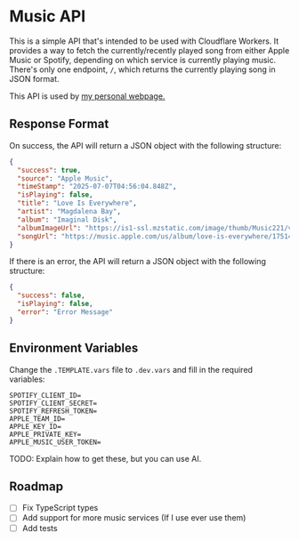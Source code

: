 # Music API

This is a simple API that's intended to be used with Cloudflare Workers. It provides a way to fetch the currently/recently played song from either Apple Music or Spotify, depending on which service is currently playing music. There's only one endpoint, `/`, which returns the currently playing song in JSON format.

This API is used by [my personal webpage.](https://tomhcy.com)

## Response Format

On success, the API will return a JSON object with the following structure:
```json
{
  "success": true,
  "source": "Apple Music",
  "timeStamp": "2025-07-07T04:56:04.848Z",
  "isPlaying": false,
  "title": "Love Is Everywhere",
  "artist": "Magdalena Bay",
  "album": "Imaginal Disk",
  "albumImageUrl": "https://is1-ssl.mzstatic.com/image/thumb/Music221/v4/8f/e3/6c/8fe36c7a-d280-2d0e-8e67-4ee0fd4523cd/810090095448.png/500x500bb.jpg",
  "songUrl": "https://music.apple.com/us/album/love-is-everywhere/1751414757?i=1751414768"
}
```

If there is an error, the API will return a JSON object with the following structure:
```json
{
  "success": false,
  "isPlaying": false,
  "error": "Error Message"
}
```

## Environment Variables

Change the `.TEMPLATE.vars` file to `.dev.vars` and fill in the required variables:

```
SPOTIFY_CLIENT_ID=
SPOTIFY_CLIENT_SECRET=
SPOTIFY_REFRESH_TOKEN=
APPLE_TEAM_ID=
APPLE_KEY_ID=
APPLE_PRIVATE_KEY=
APPLE_MUSIC_USER_TOKEN=
```

TODO: Explain how to get these, but you can use AI. 

## Roadmap

- [ ] Fix TypeScript types
- [ ] Add support for more music services (If I use ever use them)
- [ ] Add tests